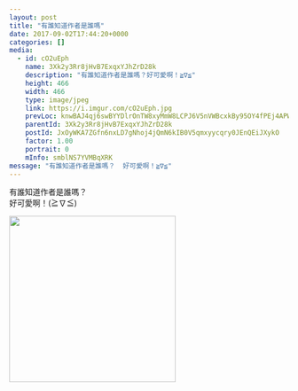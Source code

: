 ```yaml
---
layout: post
title: "有誰知道作者是誰嗎" 
date: 2017-09-02T17:44:20+0000 
categories: [] 
media:
  - id: cO2uEph
    name: 3Xk2y3Rr8jHvB7ExqxYJhZrD28k
    description: "有誰知道作者是誰嗎？好可愛啊！≧∇≦"   
    height: 466
    width: 466
    type: image/jpeg
    link: https://i.imgur.com/cO2uEph.jpg
    prevLoc: knwBAJ4qj6swBYYDlrOnTW8xyMmW8LCPJ6V5nVWBcxkBy95OY4fPEj4APWP8cgNG3yNLgGI6Nx9PgV1xI1DKQWqvnGIw316gRgomcvD9lEQDDVH6jBZRPwqMf1p0nRnEZwsWmXjQp6EnC6nGzoJXXpiyL8N9Ok35f3wEy2KD2pCxXN7jEr8qI4V28ZYRKrtVQGnB8XW0syMY2vR23GCxK9ln4J2kflMqVmg3Qni95PVBJy1Ot8r2JD
    parentId: 3Xk2y3Rr8jHvB7ExqxYJhZrD28k
    postId: JxOyWKA7ZGfn6nxLD7gNhoj4jQmN6kIB0V5qmxyycqry0JEnQEiJXykO
    factor: 1.00
    portrait: 0
    mInfo: smblNS7YVMBqXRK
message: "有誰知道作者是誰嗎？  好可愛啊！≧∇≦"
---
```


有誰知道作者是誰嗎？  
好可愛啊！(≧∇≦)


[//]: #media:  
<a href="https://i.imgur.com/cO2uEph.jpg"><img src="https://i.imgur.com/cO2uEph.jpg" height="300" width="300" /></a> 
 
